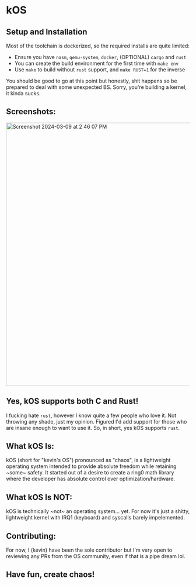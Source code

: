 # kOS

## Setup and Installation
Most of the toolchain is dockerized, so the required installs are quite limited:
- Ensure you have `nasm`, `qemu-system`, `docker`, (OPTIONAL) `cargo` and `rust`
- You can create the build environment for the first time with `make env`
- Use `make` to build without `rust` support, and `make RUST=1` for the inverse

You should be good to go at this point but honestly, shit happens so be prepared
to deal with some unexpected BS. Sorry, you're building a kernel, it kinda sucks.

## Screenshots:
<img width="720" alt="Screenshot 2024-03-09 at 2 46 07 PM" src="https://github.com/kevinkleiman/kOS/assets/36178104/ad756ebe-e555-4eb3-9603-c9b35ba8858c">


## Yes, kOS supports both C and Rust! 
I fucking hate `rust`, however I know quite a few people who love it. Not throwing any shade, just my opinion.
Figured I'd add support for those who are insane enough to want to use it. So, in short, yes kOS supports
`rust`.

## What kOS Is:
kOS (short for "kevin's OS") pronounced as "chaos", is a lightweight operating system intended to provide absolute freedom while retaining ~some~ safety. It started out of a desire to create
a ring0 math library where the developer has absolute control over optimization/hardware.

## What kOS Is NOT:
kOS is technically ~not~ an operating system... yet. For now it's just a shitty, lightweight kernel with IRQ1 (keyboard) and syscalls barely impelemented.

## Contributing:
For now, I (kevin) have been the sole contributor but I'm very open to reviewing any PRs from the OS community, even if that is a pipe dream lol.

## Have fun, create chaos!
